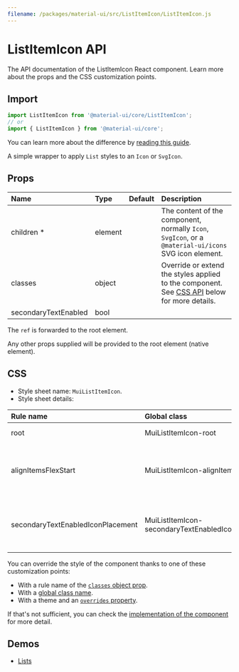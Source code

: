 ```yaml
---
filename: /packages/material-ui/src/ListItemIcon/ListItemIcon.js
---
```


<!--- This documentation is automatically generated, do not try to edit it. -->

# ListItemIcon API

<p class="description">The API documentation of the ListItemIcon React component. Learn more about the props and the CSS customization points.</p>

## Import

```js
import ListItemIcon from '@material-ui/core/ListItemIcon';
// or
import { ListItemIcon } from '@material-ui/core';
```

You can learn more about the difference by [reading this guide](/guides/minimizing-bundle-size/).

A simple wrapper to apply `List` styles to an `Icon` or `SvgIcon`.

## Props

| Name | Type | Default | Description |
|:-----|:-----|:--------|:------------|
| <span class="prop-name required">children&nbsp;*</span> | <span class="prop-type">element</span> |  | The content of the component, normally `Icon`, `SvgIcon`, or a `@material-ui/icons` SVG icon element. |
| <span class="prop-name">classes</span> | <span class="prop-type">object</span> |  | Override or extend the styles applied to the component. See [CSS API](#css) below for more details. |
| <span class="prop-name">secondaryTextEnabled</span> | <span class="prop-type">bool</span> |  |  |

The `ref` is forwarded to the root element.

Any other props supplied will be provided to the root element (native element).

## CSS

- Style sheet name: `MuiListItemIcon`.
- Style sheet details:

| Rule name | Global class | Description |
|:-----|:-------------|:------------|
| <span class="prop-name">root</span> | <span class="prop-name">MuiListItemIcon-root</span> | Styles applied to the root element.
| <span class="prop-name">alignItemsFlexStart</span> | <span class="prop-name">MuiListItemIcon-alignItemsFlexStart</span> | Styles applied to the root element when the parent `ListItem` uses `alignItems="flex-start"`.
| <span class="prop-name">secondaryTextEnabledIconPlacement</span> | <span class="prop-name">MuiListItemIcon-secondaryTextEnabledIconPlacement</span> | Styles applied to the root element when `ListItemIcon` enables secondary text.

You can override the style of the component thanks to one of these customization points:

- With a rule name of the [`classes` object prop](/customization/components/#overriding-styles-with-classes).
- With a [global class name](/customization/components/#overriding-styles-with-global-class-names).
- With a theme and an [`overrides` property](/customization/globals/#css).

If that's not sufficient, you can check the [implementation of the component](https://github.com/mui-org/material-ui/blob/master/packages/material-ui/src/ListItemIcon/ListItemIcon.js) for more detail.

## Demos

- [Lists](/components/lists/)

